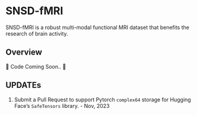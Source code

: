 # SNSD-fMRI

SNSD-fMRI is a robust multi-modal functional MRI dataset that benefits the research of brain activity.

## Overview

🚧 Code Coming Soon.. 🚧

## UPDATEs

1. Submit a Pull Request to support Pytorch `complex64` storage for Hugging Face’s `SafeTensors` library. - Nov, 2023

